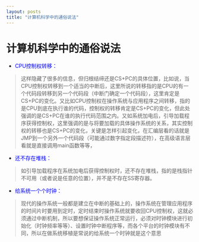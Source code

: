 ```yaml
---
layout: posts
title: "计算机科学中的通俗说法"
---
```


# 计算机科学中的通俗说法
* <font color="blue">CPU控制权转移：</font>

>这样隐藏了很多的信息，但归根结缔还是CS+PC的具体位置，比如说，当CPU控制权转移到一个适当的中断后，这里所说的转移指的是CPU的有一个代码段转移到另一个代码段（中断门确定一个代码段），这里肯定是CS+PC的变化。又比如CPU控制权在操作系统与应用程序之间转移，指的是CPU到底在执行谁的代码，控制权的转移肯定是CS+PC的变化，但此处强调的是CS+PC在谁的执行代码范围之内。又如系统加电后，引导加载程序获得控制权，这里强调的是与将要加载的具体操作系统的关系，其实控制权的转移也是CS+PC的变化，关键是怎样引起变化，在汇编层看的话就是JMP到一个另外一个代码段（可能通过数字指定段描述符），在高级语言层看就是直接调用main函数等等，

* <font color="blue">还不存在堆栈：</font>
>如引导加载程序在系统加电后获得控制权时，还不存在堆栈，指的是栈指针不可用（或者说是任意的位置），并不是不存在SS寄存器。

* <font color="blue">给系统一个个时钟：</font>
>现代的操作系统一般都是建立在中断的基础上的，操作系统在管理应用程序的时间片时要用到定时，定时结束时操作系统就要收回CPU控制权，这就必须通过中断机制，所以要想保证操作系统正常运行，必须对时钟模块进行初始化（时钟频率等等）、设置时钟中断程序等，而各个平台的时钟模块有不同，所以在做系统移植是常说的给系统一个时钟就是这个意思